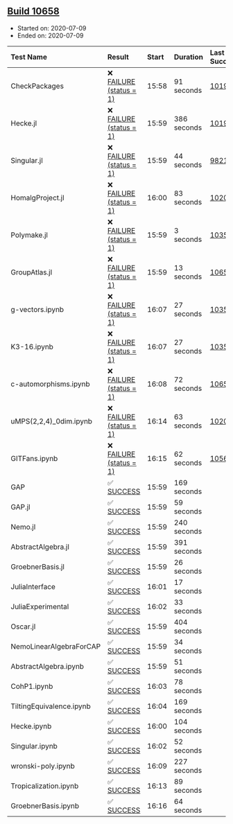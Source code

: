## [Build 10658](https://oscarci.mathematik.uni-kl.de/job/oscar/10658/)

* Started on: 2020-07-09
* Ended on: 2020-07-09

| Test Name    | Result | Start | Duration | Last Success | First Failure |
|:-------------|:-------|:------|:---------|:-------------|:--------------|
| CheckPackages | ❌ [FAILURE (status = 1)](https://oscarci.mathematik.uni-kl.de/job/oscar/10658/artifact/logs/build-10658/CheckPackages.log) | 15:58 | 91 seconds | [10197](https://oscarci.mathematik.uni-kl.de/job/oscar/10197/) | [10198](https://oscarci.mathematik.uni-kl.de/job/oscar/10198/) |
| Hecke.jl | ❌ [FAILURE (status = 1)](https://oscarci.mathematik.uni-kl.de/job/oscar/10658/artifact/logs/build-10658/Hecke.jl.log) | 15:59 | 386 seconds | [10197](https://oscarci.mathematik.uni-kl.de/job/oscar/10197/) | [10198](https://oscarci.mathematik.uni-kl.de/job/oscar/10198/) |
| Singular.jl | ❌ [FAILURE (status = 1)](https://oscarci.mathematik.uni-kl.de/job/oscar/10658/artifact/logs/build-10658/Singular.jl.log) | 15:59 | 44 seconds | [9821](https://oscarci.mathematik.uni-kl.de/job/oscar/9821/) | [9822](https://oscarci.mathematik.uni-kl.de/job/oscar/9822/) |
| HomalgProject.jl | ❌ [FAILURE (status = 1)](https://oscarci.mathematik.uni-kl.de/job/oscar/10658/artifact/logs/build-10658/HomalgProject.jl.log) | 16:00 | 83 seconds | [10209](https://oscarci.mathematik.uni-kl.de/job/oscar/10209/) | [10210](https://oscarci.mathematik.uni-kl.de/job/oscar/10210/) |
| Polymake.jl | ❌ [FAILURE (status = 1)](https://oscarci.mathematik.uni-kl.de/job/oscar/10658/artifact/logs/build-10658/Polymake.jl.log) | 15:59 | 3 seconds | [10356](https://oscarci.mathematik.uni-kl.de/job/oscar/10356/) | [10357](https://oscarci.mathematik.uni-kl.de/job/oscar/10357/) |
| GroupAtlas.jl | ❌ [FAILURE (status = 1)](https://oscarci.mathematik.uni-kl.de/job/oscar/10658/artifact/logs/build-10658/GroupAtlas.jl.log) | 15:59 | 13 seconds | [10657](https://oscarci.mathematik.uni-kl.de/job/oscar/10657/) | [10658](https://oscarci.mathematik.uni-kl.de/job/oscar/10658/) |
| g-vectors.ipynb | ❌ [FAILURE (status = 1)](https://oscarci.mathematik.uni-kl.de/job/oscar/10658/artifact/logs/build-10658/g-vectors.ipynb.log) | 16:07 | 27 seconds | [10356](https://oscarci.mathematik.uni-kl.de/job/oscar/10356/) | [10357](https://oscarci.mathematik.uni-kl.de/job/oscar/10357/) |
| K3-16.ipynb | ❌ [FAILURE (status = 1)](https://oscarci.mathematik.uni-kl.de/job/oscar/10658/artifact/logs/build-10658/K3-16.ipynb.log) | 16:07 | 27 seconds | [10356](https://oscarci.mathematik.uni-kl.de/job/oscar/10356/) | [10357](https://oscarci.mathematik.uni-kl.de/job/oscar/10357/) |
| c-automorphisms.ipynb | ❌ [FAILURE (status = 1)](https://oscarci.mathematik.uni-kl.de/job/oscar/10658/artifact/logs/build-10658/c-automorphisms.ipynb.log) | 16:08 | 72 seconds | [10657](https://oscarci.mathematik.uni-kl.de/job/oscar/10657/) | [10658](https://oscarci.mathematik.uni-kl.de/job/oscar/10658/) |
| uMPS(2,2,4)_0dim.ipynb | ❌ [FAILURE (status = 1)](https://oscarci.mathematik.uni-kl.de/job/oscar/10658/artifact/logs/build-10658/uMPS-2-2-4-_0dim.ipynb.log) | 16:14 | 63 seconds | [10209](https://oscarci.mathematik.uni-kl.de/job/oscar/10209/) | [10210](https://oscarci.mathematik.uni-kl.de/job/oscar/10210/) |
| GITFans.ipynb | ❌ [FAILURE (status = 1)](https://oscarci.mathematik.uni-kl.de/job/oscar/10658/artifact/logs/build-10658/GITFans.ipynb.log) | 16:15 | 62 seconds | [10566](https://oscarci.mathematik.uni-kl.de/job/oscar/10566/) | [10567](https://oscarci.mathematik.uni-kl.de/job/oscar/10567/) |
| GAP | ✅ [SUCCESS](https://oscarci.mathematik.uni-kl.de/job/oscar/10658/artifact/logs/build-10658/GAP.log) | 15:59 | 169 seconds |  |  |
| GAP.jl | ✅ [SUCCESS](https://oscarci.mathematik.uni-kl.de/job/oscar/10658/artifact/logs/build-10658/GAP.jl.log) | 15:59 | 59 seconds |  |  |
| Nemo.jl | ✅ [SUCCESS](https://oscarci.mathematik.uni-kl.de/job/oscar/10658/artifact/logs/build-10658/Nemo.jl.log) | 15:59 | 240 seconds |  |  |
| AbstractAlgebra.jl | ✅ [SUCCESS](https://oscarci.mathematik.uni-kl.de/job/oscar/10658/artifact/logs/build-10658/AbstractAlgebra.jl.log) | 15:59 | 391 seconds |  |  |
| GroebnerBasis.jl | ✅ [SUCCESS](https://oscarci.mathematik.uni-kl.de/job/oscar/10658/artifact/logs/build-10658/GroebnerBasis.jl.log) | 15:59 | 26 seconds |  |  |
| JuliaInterface | ✅ [SUCCESS](https://oscarci.mathematik.uni-kl.de/job/oscar/10658/artifact/logs/build-10658/JuliaInterface.log) | 16:01 | 17 seconds |  |  |
| JuliaExperimental | ✅ [SUCCESS](https://oscarci.mathematik.uni-kl.de/job/oscar/10658/artifact/logs/build-10658/JuliaExperimental.log) | 16:02 | 33 seconds |  |  |
| Oscar.jl | ✅ [SUCCESS](https://oscarci.mathematik.uni-kl.de/job/oscar/10658/artifact/logs/build-10658/Oscar.jl.log) | 15:59 | 404 seconds |  |  |
| NemoLinearAlgebraForCAP | ✅ [SUCCESS](https://oscarci.mathematik.uni-kl.de/job/oscar/10658/artifact/logs/build-10658/NemoLinearAlgebraForCAP.log) | 15:59 | 34 seconds |  |  |
| AbstractAlgebra.ipynb | ✅ [SUCCESS](https://oscarci.mathematik.uni-kl.de/job/oscar/10658/artifact/logs/build-10658/AbstractAlgebra.ipynb.log) | 15:59 | 51 seconds |  |  |
| CohP1.ipynb | ✅ [SUCCESS](https://oscarci.mathematik.uni-kl.de/job/oscar/10658/artifact/logs/build-10658/CohP1.ipynb.log) | 16:03 | 78 seconds |  |  |
| TiltingEquivalence.ipynb | ✅ [SUCCESS](https://oscarci.mathematik.uni-kl.de/job/oscar/10658/artifact/logs/build-10658/TiltingEquivalence.ipynb.log) | 16:04 | 169 seconds |  |  |
| Hecke.ipynb | ✅ [SUCCESS](https://oscarci.mathematik.uni-kl.de/job/oscar/10658/artifact/logs/build-10658/Hecke.ipynb.log) | 16:00 | 104 seconds |  |  |
| Singular.ipynb | ✅ [SUCCESS](https://oscarci.mathematik.uni-kl.de/job/oscar/10658/artifact/logs/build-10658/Singular.ipynb.log) | 16:02 | 52 seconds |  |  |
| wronski-poly.ipynb | ✅ [SUCCESS](https://oscarci.mathematik.uni-kl.de/job/oscar/10658/artifact/logs/build-10658/wronski-poly.ipynb.log) | 16:09 | 227 seconds |  |  |
| Tropicalization.ipynb | ✅ [SUCCESS](https://oscarci.mathematik.uni-kl.de/job/oscar/10658/artifact/logs/build-10658/Tropicalization.ipynb.log) | 16:13 | 89 seconds |  |  |
| GroebnerBasis.ipynb | ✅ [SUCCESS](https://oscarci.mathematik.uni-kl.de/job/oscar/10658/artifact/logs/build-10658/GroebnerBasis.ipynb.log) | 16:16 | 64 seconds |  |  |

